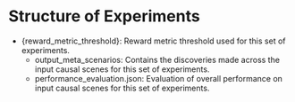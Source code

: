 # Structure of Experiments
* {reward_metric_threshold}: Reward metric threshold used for this set of experiments.
  * output_meta_scenarios: Contains the discoveries made across the input causal scenes for this set of experiments.
  * performance_evaluation.json: Evaluation of overall performance on input causal scenes for this set of experiments.
